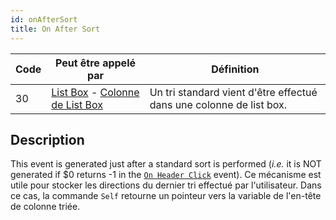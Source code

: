 ```yaml
---
id: onAfterSort
title: On After Sort
---
```


| Code | Peut être appelé par                                                                                                  | Définition                                                                          |
| ---- | --------------------------------------------------------------------------------------------------------------------- | ----------------------------------------------------------------------------------- |
| 30   | [List Box](FormObjects/listbox_overview.md) - [Colonne de List Box](FormObjects/listbox_overview.md#list-box-columns) | Un tri standard vient d'être effectué dans une colonne de list box. |

## Description

This event is generated just after a standard sort is performed (_i.e._ it is NOT generated if $0 returns -1 in the [`On Header Click`](onHeaderClick.md) event). Ce mécanisme est utile pour stocker les directions du dernier tri effectué par l'utilisateur. Dans ce cas, la commande `Self` retourne un pointeur vers la variable de l'en-tête de colonne triée.
